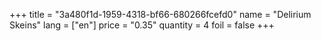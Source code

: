 +++
title = "3a480f1d-1959-4318-bf66-680266fcefd0"
name = "Delirium Skeins"
lang = ["en"]
price = "0.35"
quantity = 4
foil = false
+++
